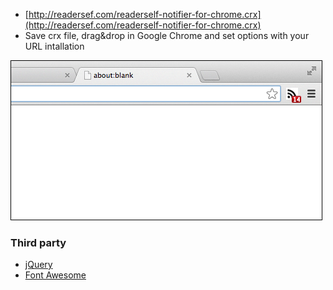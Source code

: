 * [http://readersef.com/readerself-notifier-for-chrome.crx](http://readersef.com/readerself-notifier-for-chrome.crx)
* Save crx file, drag&drop in Google Chrome and set options with your URL intallation

![Screenshot](medias/screenshot.png)

### Third party

* [jQuery](http://jquery.com/)
* [Font Awesome](http://fortawesome.github.io/Font-Awesome/)
